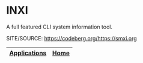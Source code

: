 # INXI

 A full featured CLI system information tool.

 SITE/SOURCE: https://codeberg.org/https://smxi.org

 | [Applications](https://portable-linux-apps.github.io/apps.html) | [Home](https://portable-linux-apps.github.io)
 | --- | --- |